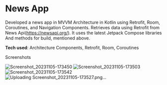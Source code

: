 # News App
 
Developed a news app in MVVM Architecture in Kotlin using Retrofit,
Room, Coroutines, and Navigation Components.
Retrieves data using Retrofit from News Api(https://newsapi.org/).
It uses the latest Jetpack Compose libraries And methods for build,
mentioned above.

**Tech used**: Architecture Components, Retrofit, Room, Coroutines

Screenshots

![Screenshot_20231105-173450](https://github.com/advait-bhitkar/News-App/assets/25331865/96806ba9-e599-445a-840e-9c24f9403ef6)
![Screenshot_20231105-173503](https://github.com/advait-bhitkar/News-App/assets/25331865/631c7451-888d-46f6-aa78-694ad2f2cf4c)
![Screenshot_20231105-173542](https://github.com/advait-bhitkar/News-App/assets/25331865/682ad63a-2557-4a00-86a8-e23bf5ccc0e8)
![Uploading Screenshot_20231105-173527.png…]()
